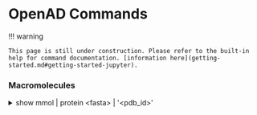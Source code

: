 <!--

DO NOT EDIT
-----------
This file is auto-generated.
To update it, consult instructions:
https://github.com/acceleratedscience/open-ad-toolkit/tree/main/docs

-->

# OpenAD Commands

!!! warning

    This page is still under construction. Please refer to the built-in help for command documentation. [information here](getting-started.md#getting-started-jupyter).

<!-- This is the full list of available OpenAD commands.

!!! info

    When running commands from Jupyter, prepend them with `%openad` -->

### Macromolecules

<details markdown code>
<summary markdown>
show mmol | protein &lt;fasta&gt; | '&lt;pdb_id&gt;'
</summary>

Launch the molecule viewer to visualize your macromolecule and inspect its properties.

#### Examples

Show a protein by its PDBe ID:

```shell
show mmol '2g64'
```

Show a protein by its FASTA string:

```shell
show protein MAKWVCKICGYIYDEDAGDPDNGISPGTKFEELPDDWVCPICGAPKSEFEKLED
```

</details>
